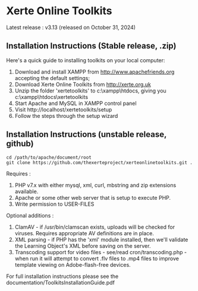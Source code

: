 Xerte Online Toolkits
=====================

Latest release : v3.13 (released on October 31, 2024)

Installation Instructions (Stable release, .zip)
------------------------------------------------


Here's a quick guide to installing toolkits on your local computer:

 1. Download and install XAMPP from http://www.apachefriends.org accepting the default settings;
 2. Download Xerte Online Toolkits from http://xerte.org.uk
 3. Unzip the folder 'xertetoolkits' to c:\xampp\htdocs\, giving you c:\xampp\htdocs\xertetoolkits
 4. Start Apache and MySQL in XAMPP control panel
 5. Visit http://localhost/xertetoolkits/setup
 6. Follow the steps through the setup wizard

Installation Instructions (unstable release, github)
--------------------------------------------------

```
cd /path/to/apache/document/root
git clone https://github.com/thexerteproject/xerteonlinetoolkits.git .
```

Requires :

 1. PHP v7.x with either mysql, xml, curl, mbstring and zip extensions available.
 2. Apache or some other web server that is setup to execute PHP.
 3. Write permission to USER-FILES

Optional additions :

 1. ClamAV - if /usr/bin/clamscan exists, uploads will be checked for viruses. Requires appropriate AV definitions are in place.
 2. XML parsing - if PHP has the 'xml' module installed, then we'll validate the Learning Object's XML before saving on the server.
 3. Transcoding support for video files - see/read cron/transcoding.php - when run it will attempt to convert .flv files to .mp4 files to improve template viewing on Adobe-flash-free devices.


For full installation instructions please see the documentation/ToolkitsInstallationGuide.pdf